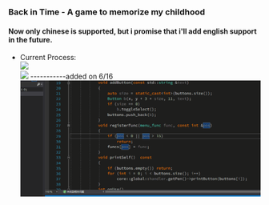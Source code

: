 ### Back in Time - A game to memorize my childhood
#### Now only chinese is supported, but i promise that i'll add english support in the future. 
- Current Process:    
![](Images/water.png)    
![](Images/test1.gif)
-----------added on 6/16    
![](Images/test2.gif)